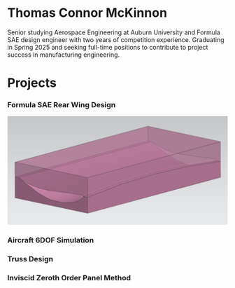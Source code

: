 # Thomas Connor McKinnon

Senior studying Aerospace Engineering at Auburn University and Formula SAE design engineer with two years of competition experience. Graduating in Spring 2025 and seeking full-time positions to contribute to project success in manufacturing engineering.

# Projects
### Formula SAE Rear Wing Design
![mold_design | 500](Formula_SAE/mold_design.png)

### Aircraft 6DOF Simulation

### Truss Design

### Inviscid Zeroth Order Panel Method





